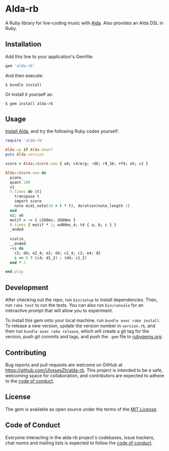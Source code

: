 # Alda-rb

A Ruby library for live-coding music with [Alda](https://alda.io/).
Also provides an Alda DSL in Ruby.

## Installation

Add this line to your application's Gemfile:

```ruby
gem 'alda-rb'
```

And then execute:

    $ bundle install

Or install it yourself as:

    $ gem install alda-rb

## Usage

[Install Alda](https://github.com/alda-lang/alda#Installation),
and try the following Ruby codes yourself:

```ruby
require 'alda-rb'

Alda.up if Alda.down?
puts Alda.version

score = Alda::Score.new { o4; c4/e/g; -d8; r8_16; +f4; o5; c2 }

Alda::Score.new do
  piano_
  quant 200
  v1
  5.times do |t|
    transpose t
    import score
    note midi_note(30 + t * t), duration(note_length 1)
  end
  v2; o6
  motif = -> { c200ms; d500ms }
  8.times { motif * 2; e400ms_4; t4 { a; b; c } }
  _ended
  
  violin_
  __ended
  ->i do
    c2; d4; e2_4; e2; d4; c2_4; c2; e4; d2
    i == 0 ? (c4; d1_2) : (d4; c1_2)
  end * 2

end.play
```

## Development

After checking out the repo, run `bin/setup` to install dependencies. Then, run `rake test` to run the tests. You can also run `bin/console` for an interactive prompt that will allow you to experiment.

To install this gem onto your local machine, run `bundle exec rake install`. To release a new version, update the version number in `version.rb`, and then run `bundle exec rake release`, which will create a git tag for the version, push git commits and tags, and push the `.gem` file to [rubygems.org](https://rubygems.org).

## Contributing

Bug reports and pull requests are welcome on GitHub at https://github.com/UlyssesZh/alda-rb. This project is intended to be a safe, welcoming space for collaboration, and contributors are expected to adhere to the [code of conduct](https://github.com/UlyssesZh/alda-rb/blob/master/CODE_OF_CONDUCT.md).


## License

The gem is available as open source under the terms of the [MIT License](https://opensource.org/licenses/MIT).

## Code of Conduct

Everyone interacting in the alda-rb project's codebases, issue trackers, chat rooms and mailing lists is expected to follow the [code of conduct](https://github.com/UlyssesZh/alda-rb/blob/master/CODE_OF_CONDUCT.md).
